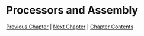 # Processors and Assembly

[Previous Chapter][prev] | [Next Chapter][next] | [Chapter Contents][index]

[prev]: ./index
[next]: ./index
[index]: ./index
